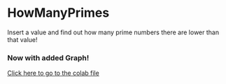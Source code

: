 # HowManyPrimes
Insert a value and find out how many prime numbers there are lower than that value!

### Now with added Graph!

[Click here to go to the colab file](https://colab.research.google.com/drive/1vp_-VqOoBfZuNpIl52xhGWdFUFGu-VIH?usp=sharing)
